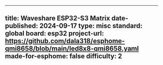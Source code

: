 

---
title: Waveshare ESP32-S3 Matrix
date-published: 2024-09-17
type: misc
standard: global
board: esp32
project-url: https://github.com/dala318/esphome-qmi8658/blob/main/led8x8-qmi8658.yaml
made-for-esphome: false
difficulty: 2
---
